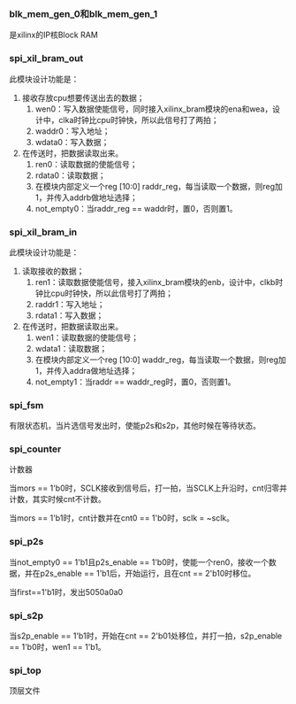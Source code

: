 ### blk_mem_gen_0和blk_mem_gen_1

是xilinx的IP核Block RAM

### spi_xil_bram_out

此模块设计功能是：

1. 接收存放cpu想要传送出去的数据；
   1. wen0：写入数据使能信号，同时接入xilinx_bram模块的ena和wea，设计中，clka时钟比cpu时钟快，所以此信号打了两拍；
   2. waddr0：写入地址；
   3. wdata0：写入数据；
2. 在传送时，把数据读取出来。
   1. ren0：读取数据的使能信号；
   2. rdata0：读取数据；
   3. 在模块内部定义一个reg [10:0] raddr_reg，每当读取一个数据，则reg加1，并传入addrb做地址选择；
   4. not_empty0：当raddr_reg == waddr时，置0，否则置1。

### spi_xil_bram_in

此模块设计功能是：

1. 读取接收的数据；
   1. ren1：读取数据使能信号，接入xilinx_bram模块的enb，设计中，clkb时钟比cpu时钟快，所以此信号打了两拍；
   2. raddr1：写入地址；
   3. rdata1：写入数据；
2. 在传送时，把数据读取出来。
   1. wen1：读取数据的使能信号；
   2. wdata1：读取数据；
   3. 在模块内部定义一个reg [10:0] waddr_reg，每当读取一个数据，则reg加1，并传入addra做地址选择；
   4. not_empty1：当raddr == waddr_reg时，置0，否则置1。

### spi_fsm

有限状态机，当片选信号发出时，使能p2s和s2p，其他时候在等待状态。

### spi_counter

计数器

当mors == 1'b0时，SCLK接收到信号后，打一拍，当SCLK上升沿时，cnt归零并计数，其实时候cnt不计数。

当mors == 1'b1时，cnt计数并在cnt0 == 1'b0时，sclk = ~sclk。

### spi_p2s

当not_empty0 == 1'b1且p2s_enable == 1'b0时，使能一个ren0，接收一个数据，并在p2s_enable == 1'b1后，开始运行，且在cnt == 2'b10时移位。

当first==1'b1时，发出5050a0a0

### spi_s2p

当s2p_enable == 1'b1时，开始在cnt == 2'b01处移位，并打一拍，s2p_enable == 1'b0时，wen1 == 1'b1。

### spi_top

顶层文件